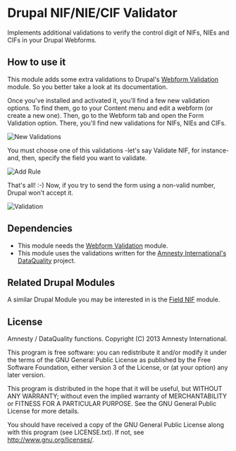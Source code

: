 Drupal NIF/NIE/CIF Validator
============================

Implements additional validations to verify the control digit of NIFs, NIEs and CIFs in your Drupal Webforms.

How to use it
-------------

This module adds some extra validations to Drupal's [Webform Validation](https://drupal.org/project/webform_validation) module. So you better take a look at its documentation.

Once you've installed and activated it, you'll find a few new validation options. To find them, go to your Content menu and edit a webform (or create a new one). Then, go to the Webform tab and open the Form Validation option. There, you'll find new validations for NIFs, NIEs and CIFs.

![New Validations](https://github.com/amnesty/drupal-nif-nie-cif-validator/raw/master/img/new-validations.png "New Validations")

You must choose one of this validations -let's say Validate NIF, for instance- and, then, specify the field you want to validate.

![Add Rule](https://github.com/amnesty/drupal-nif-nie-cif-validator/raw/master/img/new-rule.png "New Rule")

That's all! :-) Now, if you try to send the form using a non-valid number, Drupal won't accept it.

![Validation](https://github.com/amnesty/drupal-nif-nie-cif-validator/raw/master/img/validation.png "Validation")

Dependencies
------------

* This module needs the [Webform Validation](https://drupal.org/project/webform_validation) module.
* This module uses the validations written for the [Amnesty International's DataQuality](https://github.com/amnesty/dataquality) project.

Related Drupal Modules
----------------------

A similar Drupal Module you may be interested in is the [Field NIF](https://drupal.org/project/field_nif) module.

License
-------

Amnesty / DataQuality functions. Copyright (C) 2013 Amnesty International.

This program is free software: you can redistribute it and/or modify it under the terms of the GNU General Public License as published by the Free Software Foundation, either version 3 of the License, or (at your option) any later version.

This program is distributed in the hope that it will be useful, but WITHOUT ANY WARRANTY; without even the implied warranty of MERCHANTABILITY or FITNESS FOR A PARTICULAR PURPOSE. See the GNU General Public License for more details.

You should have received a copy of the GNU General Public License along with this program (see LICENSE.txt). If not, see http://www.gnu.org/licenses/.


